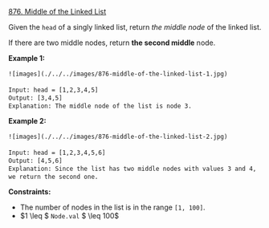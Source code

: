﻿[876. Middle of the Linked List](https://leetcode.com/problems/middle-of-the-linked-list/)

Given the `head` of a singly linked list, return _the middle node_ of the linked list.

If there are two middle nodes, return __the second middle__ node.

__Example 1:__

    ![images](./../../images/876-middle-of-the-linked-list-1.jpg)

    Input: head = [1,2,3,4,5]
    Output: [3,4,5]
    Explanation: The middle node of the list is node 3.

__Example 2:__

    ![images](./../../images/876-middle-of-the-linked-list-2.jpg)

    Input: head = [1,2,3,4,5,6]
    Output: [4,5,6]
    Explanation: Since the list has two middle nodes with values 3 and 4, we return the second one.

__Constraints:__

-    The number of nodes in the list is in the range `[1, 100]`.
-    $1 \leq $ `Node.val` $ \leq 100$


